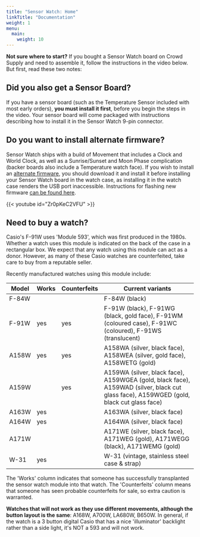 ```yaml
---
title: "Sensor Watch: Home"
linkTitle: "Documentation"
weight: 1
menu:
  main:
    weight: 10
---
```

**Not sure where to start?** If you bought a Sensor Watch board on Crowd Supply and need to assemble it, follow the instructions in the video below. But first, read these two notes:

Did you also get a Sensor Board?
--------------------------------

If you have a sensor board (such as the Temperature Sensor included with most early orders), **you must install it first**, before you begin the steps in the video. Your sensor board will come packaged with instructions describing how to install it in the Sensor Watch 9-pin connector.

Do you want to install alternate firmware?
------------------------------------------

Sensor Watch ships with a build of Movement that includes a Clock and World Clock, as well as a Sunrise/Sunset and Moon Phase complication (backer boards also include a Temperature watch face). If you wish to install an [alternate firmware](/docs/firmware/prebuilt/), you should download it and install it before installing your Sensor Watch board in the watch case, as installing it in the watch case renders the USB port inaccessible. Instructions for flashing new firmware [can be found here](/docs/firmware/flashing/).

{{< youtube id="Zr0pKeC2VFU" >}}

Need to buy a watch?
--------------------

Casio's F-91W uses 'Module 593', which was first produced in the 1980s. Whether a watch uses this module is indicated on the back of the case in a rectangular box. We expect that any watch using this module can act as a donor. However, as many of these Casio watches are counterfeited, take care to buy from a reputable seller.

Recently manufactured watches using this module include:

| Model | Works | Counterfeits | Current variants | 
| ----- | ----- | ------------ | ---------------- |
| F-84W |       |              | F-84W (black) |
| F-91W | yes   | yes          | F-91W (black), F-91WG (black, gold face), F-91WM (coloured case), F-91WC (coloured), F-91WS (translucent) |
| A158W | yes   | yes          | A158WA (silver, black face), A158WEA (silver, gold face), A158WETG (gold) |
| A159W |       | yes          | A159WA (silver, black face), A159WGEA (gold, black face), A159WAD (silver, black cut glass face), A159WGED (gold, black cut glass face) |
| A163W | yes   |              | A163WA (silver, black face) |
| A164W | yes   |              | A164WA (silver, black face) |
| A171W |       |              | A171WE (silver, black face), A171WEG (gold), A171WEGG (black), A171WEMG (gold) |
| W-31  | yes   |              | W-31 (vintage, stainless steel case & strap) |

The 'Works' column indicates that someone has successfully transplanted the sensor watch module into that watch.
The 'Counterfeits' column means that someone has seen probable counterfeits for sale, so extra caution is warranted.

**Watches that will not work as they use different movements, although the button layout is the same**: A168W, A700W, LA680W, B650W. In general, if the watch is a 3 button digital Casio that has a nice 'illuminator' backlight rather than a side light, it's NOT a 593 and will not work.
